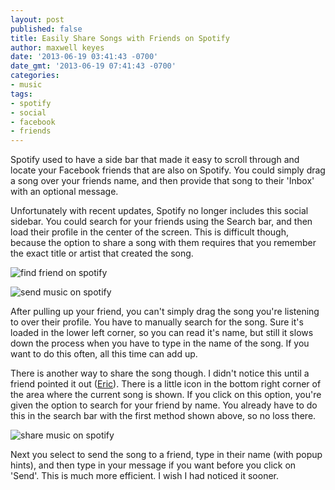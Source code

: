 ```yaml
---
layout: post
published: false
title: Easily Share Songs with Friends on Spotify
author: maxwell keyes
date: '2013-06-19 03:41:43 -0700'
date_gmt: '2013-06-19 07:41:43 -0700'
categories:
- music
tags:
- spotify
- social
- facebook
- friends
---
```


Spotify used to have a side bar that made it easy to scroll through and locate
your Facebook friends that are also on Spotify. You could simply drag a song
over your friends name, and then provide that song to their 'Inbox' with an
optional message.

Unfortunately with recent updates, Spotify no longer includes this social
sidebar. You could search for your friends using the Search bar, and then load
their profile in the center of the screen. This is difficult though, because the
option to share a song with them requires that you remember the exact title or
artist that created the song.

![find friend on
spotify]({{site.assets.url_prefix}}/images/posts/spotify-sharing-friends.png
"find friend on spotify")

![send music on
spotify]({{site.assets.url_prefix}}/images/posts/spotify-send-music.png "send
music on spotify")

After pulling up your friend, you can't simply drag the song you're listening to
over their profile. You have to manually search for the song. Sure it's loaded
in the lower left corner, so you can read it's name, but still it slows down the
process when you have to type in the name of the song. If you want to do this
often, all this time can add up.

There is another way to share the song though. I didn't notice this until a
friend pointed it out ([Eric](http://www.linkedin.com/in/erlewis)). There is a
little icon in the bottom right corner of the area where the current song is
shown. If you click on this option, you're given the option to search for your
friend by name. You already have to do this in the search bar with the first
method shown above, so no loss there.

![share music on
spotify]({{site.assets.url_prefix}}/images/posts/spotify-share-button.png "share
music on spotify")

Next you select to send the song to a friend, type in their name (with popup
hints), and then type in your message if you want before you click on 'Send'.
This is much more efficient. I wish I had noticed it sooner.
